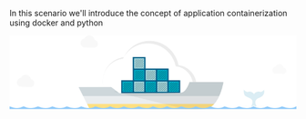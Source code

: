 In this scenario we'll introduce the concept
 of application containerization using docker and python 
 
 ![container](assets/container.png)